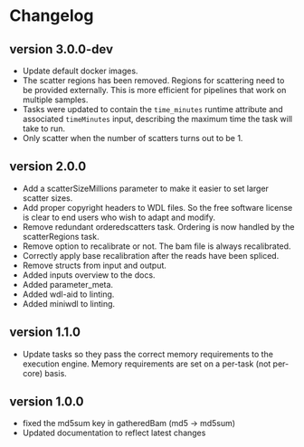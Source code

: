 Changelog
==========

<!--

Newest changes should be on top.

This document is user facing. Please word the changes in such a way
that users understand how the changes affect the new version.
-->

version 3.0.0-dev
-----------------
+ Update default docker images.
+ The scatter regions has been removed. Regions for scattering need to be 
  provided externally. This is more efficient for pipelines that work on 
  multiple samples.
+ Tasks were updated to contain the `time_minutes` runtime attribute and
  associated `timeMinutes` input, describing the maximum time the task will
  take to run.
+ Only scatter when the number of scatters turns out to be 1.


version 2.0.0
-----------------
+ Add a scatterSizeMillions parameter to make it easier to set larger scatter 
  sizes.
+ Add proper copyright headers to WDL files. So the free software license
  is clear to end users who wish to adapt and modify.
+ Remove redundant orderedscatters task. Ordering is now handled by the 
  scatterRegions task.
+ Remove option to recalibrate or not. The bam file is always recalibrated.
+ Correctly apply base recalibration after the reads have been spliced.
+ Remove structs from input and output.
+ Added inputs overview to the docs.
+ Added parameter_meta.
+ Added wdl-aid to linting.
+ Added miniwdl to linting.

version 1.1.0
---------------------------
+ Update tasks so they pass the correct memory requirements to the 
  execution engine. Memory requirements are set on a per-task (not
  per-core) basis.

version 1.0.0
---------------------------
+ fixed the md5sum key in gatheredBam (md5 -> md5sum)
+ Updated documentation to reflect latest changes
